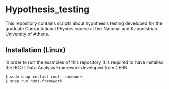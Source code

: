 # Hypothesis_testing

This repository contains scripts about hypothesis testing developed for the graduate Computational Physics course at the National and Kapodistrian University of Athens. 

## Installation (Linux)

In order to run the examples of this repository it is required to have installed the ROOT:Data Analysis Framework developed from CERN
```
$ sudo snap install root-framework
$ snap run root-framework
```
